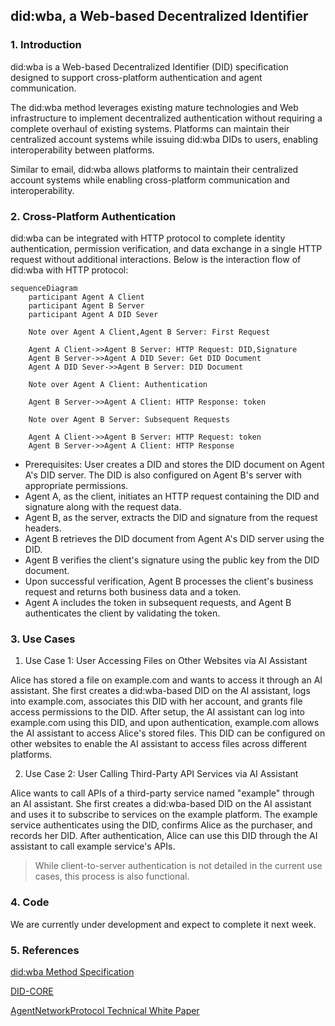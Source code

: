 
## did:wba, a Web-based Decentralized Identifier

### 1. Introduction
did:wba is a Web-based Decentralized Identifier (DID) specification designed to support cross-platform authentication and agent communication.

The did:wba method leverages existing mature technologies and Web infrastructure to implement decentralized authentication without requiring a complete overhaul of existing systems. Platforms can maintain their centralized account systems while issuing did:wba DIDs to users, enabling interoperability between platforms.

Similar to email, did:wba allows platforms to maintain their centralized account systems while enabling cross-platform communication and interoperability.

### 2. Cross-Platform Authentication

did:wba can be integrated with HTTP protocol to complete identity authentication, permission verification, and data exchange in a single HTTP request without additional interactions. Below is the interaction flow of did:wba with HTTP protocol:

```mermaid
sequenceDiagram
    participant Agent A Client
    participant Agent B Server 
    participant Agent A DID Sever

    Note over Agent A Client,Agent B Server: First Request

    Agent A Client->>Agent B Server: HTTP Request: DID,Signature
    Agent B Server->>Agent A DID Sever: Get DID Document
    Agent A DID Sever->>Agent B Server: DID Document

    Note over Agent A Client: Authentication

    Agent B Server->>Agent A Client: HTTP Response: token

    Note over Agent B Server: Subsequent Requests

    Agent A Client->>Agent B Server: HTTP Request: token
    Agent B Server->>Agent A Client: HTTP Response
```


- Prerequisites: User creates a DID and stores the DID document on Agent A's DID server. The DID is also configured on Agent B's server with appropriate permissions.
- Agent A, as the client, initiates an HTTP request containing the DID and signature along with the request data.
- Agent B, as the server, extracts the DID and signature from the request headers.
- Agent B retrieves the DID document from Agent A's DID server using the DID.
- Agent B verifies the client's signature using the public key from the DID document.
- Upon successful verification, Agent B processes the client's business request and returns both business data and a token.
- Agent A includes the token in subsequent requests, and Agent B authenticates the client by validating the token.

### 3. Use Cases

1. Use Case 1: User Accessing Files on Other Websites via AI Assistant

Alice has stored a file on example.com and wants to access it through an AI assistant. She first creates a did:wba-based DID on the AI assistant, logs into example.com, associates this DID with her account, and grants file access permissions to the DID. After setup, the AI assistant can log into example.com using this DID, and upon authentication, example.com allows the AI assistant to access Alice's stored files. This DID can be configured on other websites to enable the AI assistant to access files across different platforms.

2. Use Case 2: User Calling Third-Party API Services via AI Assistant

Alice wants to call APIs of a third-party service named "example" through an AI assistant. She first creates a did:wba-based DID on the AI assistant and uses it to subscribe to services on the example platform. The example service authenticates using the DID, confirms Alice as the purchaser, and records her DID. After authentication, Alice can use this DID through the AI assistant to call example service's APIs.

> While client-to-server authentication is not detailed in the current use cases, this process is also functional.

### 4. Code

We are currently under development and expect to complete it next week.

### 5. References

[did:wba Method Specification](https://github.com/chgaowei/AgentNetworkProtocol/blob/main/03-did%3Awba%20Method%20Design%20Specification.md)

[DID-CORE](https://www.w3.org/TR/did-core/)

[AgentNetworkProtocol Technical White Paper](https://github.com/chgaowei/AgentNetworkProtocol/blob/main/01-AgentNetworkProtocol%20Technical%20White%20Paper.md)


